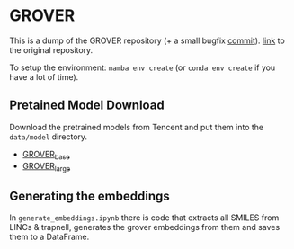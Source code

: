
GROVER
===
This is a dump of the GROVER repository (+ a small bugfix [commit](https://github.com/tencent-ailab/grover/issues/8#issuecomment-908864507)).
[link](https://github.com/tencent-ailab/grover) to the original repository.

To setup the environment: `mamba env create` (or `conda env create` if you have a lot of time).

## Pretained Model Download
Download the pretrained models from Tencent and put them into the `data/model` directory.
   - [GROVER<sub>base</sub>](https://ai.tencent.com/ailab/ml/ml-data/grover-models/pretrain/grover_base.tar.gz)
   - [GROVER<sub>large</sub>](https://ai.tencent.com/ailab/ml/ml-data/grover-models/pretrain/grover_large.tar.gz) 

## Generating the embeddings
In `generate_embeddings.ipynb` there is code that extracts all SMILES from LINCs & trapnell, generates the 
grover embeddings from them and saves them to a DataFrame.

